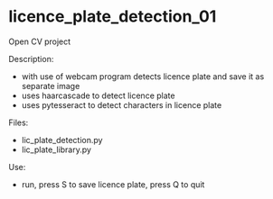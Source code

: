# licence_plate_detection_01

Open CV project

Description: 
  - with use of webcam program detects licence plate and save it as separate image
  - uses haarcascade to detect licence plate
  - uses pytesseract to detect characters in licence plate

Files:
  - lic_plate_detection.py
  - lic_plate_library.py
  
Use:
  - run, press S to save licence plate, press Q to quit
